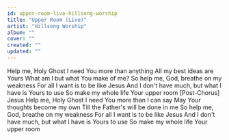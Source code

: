 ```yaml
---
id: upper-room-live-hillsong-worship
title: "Upper Room (Live)"
artist: "Hillsong Worship"
album: ""
cover: ""
created: ""
updated: ""
---
```


Help me, Holy Ghost
I need You more than anything
All my best ideas are Yours
What am I but what You make of me?
So help me, God, breathe on my weakness
For all I want is to be like Jesus
And I don't have much, but what I have is Yours to use
So make my whole life Your upper room
[Post-Chorus]
Jesus
Help me, Holy Ghost
I need You more than I can say
May Your thoughts become my own
Till the Father's will be done in me
So help me, God, breathe on my weakness
For all I want is to be like Jesus
And I don't have much, but what I have is Yours to use
So make my whole life Your upper room
